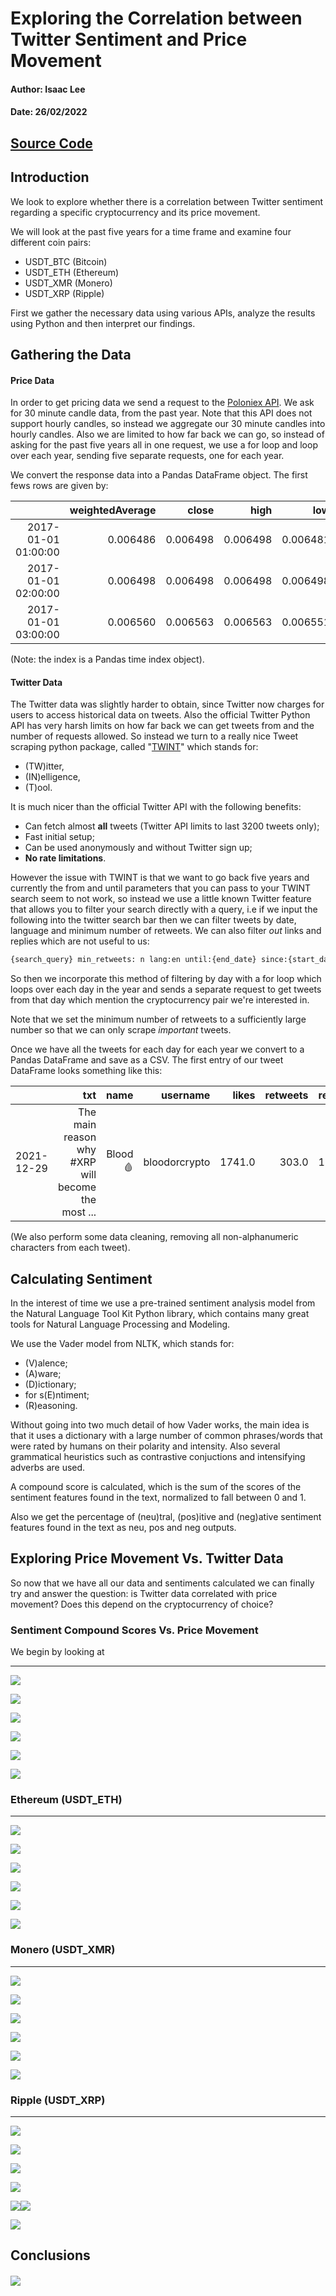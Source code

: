 # Exploring the Correlation between Twitter Sentiment and Price Movement

#### Author: Isaac Lee  

#### Date: 26/02/2022

## [Source Code](https://github.com/isaacjeffersonlee/icl-blockchain-group-shared)   

## Introduction

We look to explore whether there is a correlation between Twitter sentiment regarding a specific
cryptocurrency and its price movement.

We will look at the past five years for a time frame and examine four different coin pairs:

- USDT_BTC (Bitcoin)
- USDT_ETH (Ethereum)
- USDT_XMR (Monero)
- USDT_XRP (Ripple)

First we gather the necessary data using various APIs, analyze the results using Python and
then interpret our findings.

## Gathering the Data

#### Price Data

In order to get pricing data we send a request to the [Poloniex API](https://docs.poloniex.com/#returnchartdata). We ask for 30 minute candle
data, from the past year. Note that this API does not support hourly candles, so instead we aggregate our
30 minute candles into hourly candles. Also we are limited to how far back we can go, so instead of 
asking for the past five years all in one request, we use a for loop and loop over each year, sending
five separate requests, one for each year.

We convert the response data into a Pandas DataFrame object. The first fews rows are given by:

|                     | weightedAverage |    close |     high |      low |     open |    volume |
| ------------------: | --------------: | -------: | -------: | -------: | -------: | --------: |
| 2017-01-01 01:00:00 |        0.006486 | 0.006498 | 0.006498 | 0.006481 | 0.006487 | 15.481315 |
| 2017-01-01 02:00:00 |        0.006498 | 0.006498 | 0.006498 | 0.006498 | 0.006498 |  0.000000 |
| 2017-01-01 03:00:00 |        0.006560 | 0.006563 | 0.006563 | 0.006551 | 0.006551 | 18.741457 |

(Note: the index is a Pandas time index object).

#### Twitter Data

The Twitter data was slightly harder to obtain, since Twitter now charges for users to access historical data
on tweets.  Also the official Twitter Python API has very harsh limits on how far back we can get tweets from and the number of requests allowed. So instead we turn to a really nice Tweet scraping python package, called "[TWINT](https://pypi.org/project/twint/)" which stands for:

- (TW)itter,
- (IN)elligence,
- (T)ool.

It is much nicer than the official Twitter API with the following benefits:

- Can fetch almost **all** tweets (Twitter API limits to last 3200 tweets only);
- Fast initial setup;
- Can be used anonymously and without Twitter sign up;
- **No rate limitations**.

However the issue with TWINT is that we want to go back five years and currently the from and until parameters that you can pass to your TWINT search seem to not work, so instead we use a little known Twitter feature that allows you to filter your search directly with a query, i.e if we input the following into the twitter search bar then we can filter tweets by date, language and minimum number of retweets. We can also filter *out* links and replies which are not useful to us:

```html
{search_query} min_retweets: n lang:en until:{end_date} since:{start_date} -filter:links -filter:replies
```

So then we incorporate this method of filtering by day with a for loop which loops over each day in the year and sends a separate request to get tweets from that day which mention the cryptocurrency pair we're interested in. 

Note that we set the minimum number of retweets to a sufficiently large number so that we can only scrape *important* tweets.

Once we have all the tweets for each day for each year we convert to a Pandas DataFrame and save as a CSV.  The first entry of our tweet DataFrame looks something like this:

|            |                                               txt |    name |      username |  likes | retweets | replies |
| ---------: | ------------------------------------------------: | ------: | ------------: | -----: | -------: | ------- |
| 2021-12-29 | The main reason why #XRP will become the most ... | Blood 🩸 | bloodorcrypto | 1741.0 |    303.0 | 111.0   |

(We also perform some data cleaning, removing all non-alphanumeric characters from each tweet).

## Calculating Sentiment

In the interest of time we use a pre-trained sentiment analysis model from the Natural Language Tool Kit Python library, which contains many great tools for Natural Language Processing and Modeling.

We use the Vader model from NLTK, which stands for:

- (V)alence;
- (A)ware;
- (D)ictionary;
- for s(E)ntiment;
- (R)easoning.

Without going into two much detail of how Vader works, the main idea is that it uses a dictionary with a large number of common phrases/words that were rated by humans on their polarity and intensity.
Also several grammatical heuristics such as contrastive conjuctions and intensifying adverbs are used.

A compound score is calculated, which is the sum of the scores of the sentiment features found in the text, normalized to fall between 0 and 1.

Also we get the percentage of (neu)tral, (pos)itive and (neg)ative sentiment features found in the text as neu, pos and neg outputs.

## Exploring Price Movement Vs. Twitter Data

So now that we have all our data and sentiments calculated we can finally try and answer the question: is Twitter data correlated with price movement? Does this depend on the cryptocurrency of choice?

### Sentiment Compound Scores Vs. Price Movement

We begin by looking at 



------

![](/home/isaac/Projects/Crypto_Analysis/Findings/Images/USDT_BTC_price_vs_sentiment_2017-2022.png)

![](/home/isaac/Projects/Crypto_Analysis/Findings/Images/USDT_BTC_price_vs_pos_sentiment_2017-2022.png)

![](/home/isaac/Projects/Crypto_Analysis/Findings/Images/USDT_BTC_price_vs_neg_sentiment_2017-2022.png)

![](/home/isaac/Projects/Crypto_Analysis/Findings/Images/USDT_BTC_price_vs_total_tweet_count_2017-2022.png)

![](/home/isaac/Projects/Crypto_Analysis/Findings/Images/USDT_BTC_price_vs_neg_tweet_count_2017-2022.png)

![](/home/isaac/Projects/Crypto_Analysis/Findings/Images/USDT_BTC_price_vs_pos_tweet_count_2017-2022.png)

### Ethereum (USDT_ETH)

------

![](/home/isaac/Projects/Crypto_Analysis/Findings/Images/USDT_ETH_price_vs_sentiment_2017-2022.png)

![](/home/isaac/Projects/Crypto_Analysis/Findings/Images/USDT_ETH_price_vs_pos_sentiment_2017-2022.png)

![](/home/isaac/Projects/Crypto_Analysis/Findings/Images/USDT_ETH_price_vs_neg_sentiment_2017-2022.png)

![](/home/isaac/Projects/Crypto_Analysis/Findings/Images/USDT_ETH_price_vs_total_tweet_count_2017-2022.png)

![](/home/isaac/Projects/Crypto_Analysis/Findings/Images/USDT_ETH_price_vs_neg_tweet_count_2017-2022.png)

![](/home/isaac/Projects/Crypto_Analysis/Findings/Images/USDT_ETH_price_vs_pos_tweet_count_2017-2022.png)

### Monero (USDT_XMR)

------

![](/home/isaac/Projects/Crypto_Analysis/Findings/Images/USDT_XMR_price_vs_sentiment_2017-2022.png)

![](/home/isaac/Projects/Crypto_Analysis/Findings/Images/USDT_XMR_price_vs_pos_sentiment_2017-2022.png)

![](/home/isaac/Projects/Crypto_Analysis/Findings/Images/USDT_XMR_price_vs_neg_sentiment_2017-2022.png)

![](/home/isaac/Projects/Crypto_Analysis/Findings/Images/USDT_XMR_price_vs_total_tweet_count_2017-2022.png)

![](/home/isaac/Projects/Crypto_Analysis/Findings/Images/USDT_XMR_price_vs_neg_tweet_count_2017-2022.png)

![](/home/isaac/Projects/Crypto_Analysis/Findings/Images/USDT_XMR_price_vs_pos_tweet_count_2017-2022.png)

### Ripple (USDT_XRP)

---

![](/home/isaac/Projects/Crypto_Analysis/Findings/Images/USDT_XRP_price_vs_sentiment_2017-2022.png)

![](/home/isaac/Projects/Crypto_Analysis/Findings/Images/USDT_XRP_price_vs_pos_sentiment_2017-2022.png)

![](/home/isaac/Projects/Crypto_Analysis/Findings/Images/USDT_XRP_price_vs_neg_sentiment_2017-2022.png)

![](/home/isaac/Projects/Crypto_Analysis/Findings/Images/USDT_XRP_price_vs_total_tweet_count_2017-2022.png)

![](/home/isaac/Projects/Crypto_Analysis/Findings/Images/USDT_XMR_price_vs_sentiment_2017-2022.png)![](/home/isaac/Projects/Crypto_Analysis/Findings/Images/USDT_XRP_price_vs_neg_tweet_count_2017-2022.png)

![](/home/isaac/Projects/Crypto_Analysis/Findings/Images/USDT_XRP_price_vs_pos_tweet_count_2017-2022.png)



## Conclusions

 

###### ![](/home/isaac/Projects/Crypto_Analysis/Findings/Images/tiled_price_vs_sentiment_2017-2018.png)




